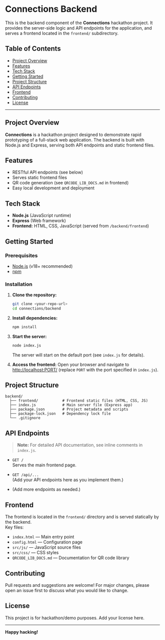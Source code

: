 # Connections Backend

This is the backend component of the **Connections** hackathon project. It provides the server-side logic and API endpoints for the application, and serves a frontend located in the `frontend/` subdirectory.

## Table of Contents

- [Project Overview](#project-overview)
- [Features](#features)
- [Tech Stack](#tech-stack)
- [Getting Started](#getting-started)
- [Project Structure](#project-structure)
- [API Endpoints](#api-endpoints)
- [Frontend](#frontend)
- [Contributing](#contributing)
- [License](#license)

---

## Project Overview

**Connections** is a hackathon project designed to demonstrate rapid prototyping of a full-stack web application. The backend is built with Node.js and Express, serving both API endpoints and static frontend files.

## Features

- RESTful API endpoints (see below)
- Serves static frontend files
- QR code generation (see `QRCODE_LIB_DOCS.md` in frontend)
- Easy local development and deployment

## Tech Stack

- **Node.js** (JavaScript runtime)
- **Express** (Web framework)
- **Frontend:** HTML, CSS, JavaScript (served from `/backend/frontend`)

## Getting Started

### Prerequisites

- [Node.js](https://nodejs.org/) (v18+ recommended)
- [npm](https://www.npmjs.com/)

### Installation

1. **Clone the repository:**
   ```bash
   git clone <your-repo-url>
   cd connections/backend
   ```

2. **Install dependencies:**
   ```bash
   npm install
   ```

3. **Start the server:**
   ```bash
   node index.js
   ```
   The server will start on the default port (see `index.js` for details).

4. **Access the frontend:**
   Open your browser and navigate to [http://localhost:PORT/](http://localhost:PORT/) (replace `PORT` with the port specified in `index.js`).

## Project Structure

```
backend/
  ├── frontend/           # Frontend static files (HTML, CSS, JS)
  ├── index.js            # Main server file (Express app)
  ├── package.json        # Project metadata and scripts
  ├── package-lock.json   # Dependency lock file
  └── .gitignore
```

## API Endpoints

> **Note:** For detailed API documentation, see inline comments in `index.js`.

- `GET /`  
  Serves the main frontend page.

- `GET /api/...`  
  (Add your API endpoints here as you implement them.)

- (Add more endpoints as needed.)

## Frontend

The frontend is located in the `frontend/` directory and is served statically by the backend.  
Key files:
- `index.html` — Main entry point
- `config.html` — Configuration page
- `src/js/` — JavaScript source files
- `src/css/` — CSS styles
- `QRCODE_LIB_DOCS.md` — Documentation for QR code library

## Contributing

Pull requests and suggestions are welcome! For major changes, please open an issue first to discuss what you would like to change.

## License

This project is for hackathon/demo purposes. Add your license here.

---

**Happy hacking!** 